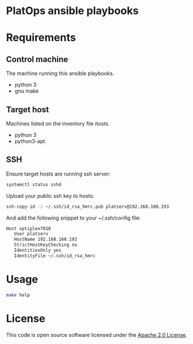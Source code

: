 # PlatOps ansible playbooks

# Requirements

## Control machine

The machine running this ansible playbooks.

- python 3
- gnu make

## Target host

Machines listed on the inventory file *hosts*.

- python 3
- python3-apt

## SSH

Ensure target hosts are running ssh server:

``` bash
systemctl status sshd
```

Upload your public ssh key to hosts:

``` bash
ssh-copy-id -i ~/.ssh/id_rsa_hmrc.pub platserv@192.168.160.193
```

And add the following snippet to your ~/.ssh/config file:

``` bash
Host optiplex7010
   User platserv
   HostName 192.168.160.193
   StrictHostKeyChecking no
   IdentitiesOnly yes
   IdentityFile ~/.ssh/id_rsa_hmrc
```

# Usage

``` bash
make help
```

# License

This code is open source software licensed under the [Apache 2.0 License]("http://www.apache.org/licenses/LICENSE-2.0.html").
